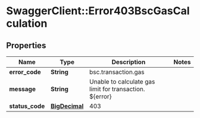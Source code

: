 # SwaggerClient::Error403BscGasCalculation

## Properties
Name | Type | Description | Notes
------------ | ------------- | ------------- | -------------
**error_code** | **String** | bsc.transaction.gas | 
**message** | **String** | Unable to calculate gas limit for transaction. ${error} | 
**status_code** | [**BigDecimal**](BigDecimal.md) | 403 | 

